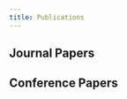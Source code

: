 ```yaml
---
title: Publications
--- 
```


## Journal Papers

>
<ul class=circle>
        <script>
            var i;
            for (i = 0; i < papers_journal.length; i++) {
                if (papers_journal[i].journal == "Preprint") {
                    document.write("<li class=paper>");
                    printPaper(papers_journal[i], "g");
                    document.write("</li>");
                }
            }
        </script>
</ul>

>
<ol reversed>
        <script>
            var i;
            for (i = 0; i < papers_journal.length; i++) {
                if (papers_journal[i].journal != "Preprint") {
                    document.write("<li class=paper>");
                    printPaper(papers_journal[i], "g");
                    document.write("</li>");
                }
            }
        </script>
</ol>


## Conference Papers

>
<ol reversed>
        <script>
            var i;
            for (i = 0; i < papers_conference.length; i++) {
                if (papers_conference[i].conference != "Preprint") {
                    document.write("<li class=paper>");
                    printPaper(papers_conference[i], "g");
                    document.write("</li>");
                }
            }
        </script>
</ol>